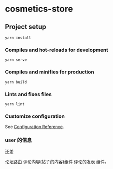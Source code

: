 # cosmetics-store

## Project setup

```
yarn install
```

### Compiles and hot-reloads for development

```
yarn serve
```

### Compiles and minifies for production

```
yarn build
```

### Lints and fixes files

```
yarn lint
```

### Customize configuration

See [Configuration Reference](https://cli.vuejs.org/config/).

### user 的信息

还差

论坛路由
评论内容(帖子的内容)组件
评论的发表 组件。

